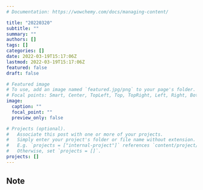 ```yaml
---
# Documentation: https://wowchemy.com/docs/managing-content/

title: "20220320"
subtitle: ""
summary: ""
authors: []
tags: []
categories: []
date: 2022-03-19T15:17:06Z
lastmod: 2022-03-19T15:17:06Z
featured: false
draft: false

# Featured image
# To use, add an image named `featured.jpg/png` to your page's folder.
# Focal points: Smart, Center, TopLeft, Top, TopRight, Left, Right, BottomLeft, Bottom, BottomRight.
image:
  caption: ""
  focal_point: ""
  preview_only: false

# Projects (optional).
#   Associate this post with one or more of your projects.
#   Simply enter your project's folder or file name without extension.
#   E.g. `projects = ["internal-project"]` references `content/project/deep-learning/index.md`.
#   Otherwise, set `projects = []`.
projects: []
---
```


## Note

